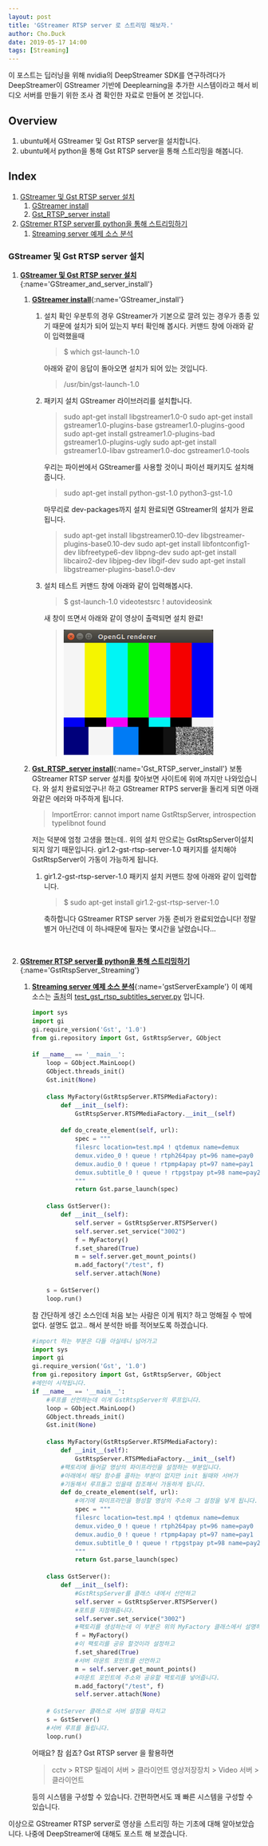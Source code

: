 ```yaml
---
layout: post
title: 'GStreamer RTSP server 로 스트리밍 해보자.'
author: Cho.Duck
date: 2019-05-17 14:00
tags: [Streaming]
---
```


이 포스트는 딥러닝을 위해 nvidia의 DeepStreamer SDK를 연구하려다가 DeepStreamer이 GStreamer 기반에 Deeplearning을 추가한 시스템이라고 해서 비디오 서버를 만들기 위한 조사 겸 확인한 자료로 만들어 본 것입니다.

## Overview
1. ubuntu에서 GStreamer 및 Gst RTSP server을 설치합니다.
2. ubuntu에서 python을 통해 Gst RTSP server을 통해 스트리밍을 해봅니다.

## Index
1. [GStreamer 및 Gst RTSP server 설치](#GStreamer_and_server_install)
    1. [GStreamer install](#GStreamer_install)
    2. [Gst_RTSP_server install](#Gst_RTSP_server_install)
2. [GStremer RTSP server를 python을 통해 스트리밍하기](#GstRtspServer_Streaming)
    1. [Streaming server 예제 소스 분석](#gstServerExample)

### GStreamer 및 Gst RTSP server 설치
1. [**GStreamer 및 Gst RTSP server 설치**](){:name='GStreamer_and_server_install'}
    1. [**GStreamer install**](){:name='GStreamer_install'}
        1. 설치 확인
            우분투의 경우 GStreamer가 기본으로 깔려 있는 경우가 종종 있기 때문에 설치가 되어 있는지 부터 확인해 봅시다.
            커맨드 창에 아래와 같이 입력했을때 
            > $ which gst-launch-1.0
            
            아래와 같이 응답이 돌아오면 설치가 되어 있는 것입니다.
            >/usr/bin/gst-launch-1.0
            
        2. 패키지 설치 
            GStreamer 라이브러리를 설치합니다.

            >  sudo apt-get install libgstreamer1.0-0
            sudo apt-get install gstreamer1.0-plugins-base gstreamer1.0-plugins-good 
            sudo apt-get install gstreamer1.0-plugins-bad gstreamer1.0-plugins-ugly 
            sudo apt-get install gstreamer1.0-libav gstreamer1.0-doc gstreamer1.0-tools

            우리는 파이썬에서 GStreamer를 사용할 것이니 파이선 패키지도 설치해줍니다.
            > sudo apt-get install python-gst-1.0 python3-gst-1.0
      
            마무리로 dev-packages까지 설치 완료되면 GStreamer의 설치가 완료됩니다.
            > sudo apt-get install libgstreamer0.10-dev libgstreamer-plugins-base0.10-dev
            sudo apt-get install libfontconfig1-dev libfreetype6-dev libpng-dev
            sudo apt-get install libcairo2-dev libjpeg-dev libgif-dev
            sudo apt-get install libgstreamer-plugins-base1.0-dev

        3. 설치 테스트
            커맨드 창에 아래와 같이 입력해봅시다.
            > $ gst-launch-1.0 videotestsrc ! autovideosink

            새 창이 뜨면서 아래와 같이 영상이 출력되면 설치 완료! 
            >![AltTag AlanWake's Photo](/assets/images/gstreamer_image/gstreamerTest.png "Title AlanWake Photo")    

    2.  [**Gst_RTSP_server install**](){:name='Gst_RTSP_server_install'}
        보통 GStreamer RTSP server 설치를 찾아보면 사이트에 위에 까지만 나와있습니다.
        와 설치 완료되었구나! 하고 GStreamer RTPS server을 돌리게 되면 아래와같은 에러와 마주하게 됩니다.
        > ImportError: cannot import name GstRtspServer, introspection typelibnot found
        
        저는 덕분에 엄청 고생을 했는데.. 위의 설치 만으로는 GstRtspServer이설치되지 않기 때문입니다.
        gir1.2-gst-rtsp-server-1.0 패키지를 설치해야 GstRtspServer이 가동이 가능하게 됩니다.
        <br>
        1. gir1.2-gst-rtsp-server-1.0 패키지 설치
            커맨드 창에 아래와 같이 입력합니다.
            > $ sudo apt-get install gir1.2-gst-rtsp-server-1.0

            축하합니다 GStreamer RTSP server 가동 준비가 완료되었습니다!
            정말 별거 아닌건데 이 하나때문에 필자는 몇시간을 날렸습니다...
        <br>

2. [**GStremer RTSP server를 python을 통해 스트리밍하기**](){:name='GstRtspServer_Streaming'}
    1. [**Streaming server 예제 소스 분석**](){:name='gstServerExample'}
        이 예제 소스는 [출처](https://github.com/tamaggo/gstreamer-examples)의 [test_gst_rtsp_subtitles_server.py](https://github.com/tamaggo/gstreamer-examples/blob/master/test_gst_rtsp_subtitles_server.py) 입니다.
        ```python
        import sys
        import gi
        gi.require_version('Gst', '1.0')
        from gi.repository import Gst, GstRtspServer, GObject

        if __name__ == '__main__':
        	loop = GObject.MainLoop()
        	GObject.threads_init()
        	Gst.init(None)

        	class MyFactory(GstRtspServer.RTSPMediaFactory):
        		def __init__(self):
        			GstRtspServer.RTSPMediaFactory.__init__(self)

        		def do_create_element(self, url):
        			spec = """
        			filesrc location=test.mp4 ! qtdemux name=demux
        			demux.video_0 ! queue ! rtph264pay pt=96 name=pay0
        			demux.audio_0 ! queue ! rtpmp4apay pt=97 name=pay1
        			demux.subtitle_0 ! queue ! rtpgstpay pt=98 name=pay2
        			"""
        			return Gst.parse_launch(spec)

        	class GstServer():
        		def __init__(self):
        			self.server = GstRtspServer.RTSPServer()
        			self.server.set_service("3002")
        			f = MyFactory()
        			f.set_shared(True)
        			m = self.server.get_mount_points()
        			m.add_factory("/test", f)
        			self.server.attach(None)

        	s = GstServer()
        	loop.run()
        ```
        참 간단하게 생긴 소스인데 처음 보는 사람은 이게 뭐지? 하고 멍해질 수 밖에 없다.
        설명도 없고.. 해서 분석한 바를 적어보도록 하겠습니다.
        ```python
        #import 하는 부분은 다들 아실테니 넘어가고
        import sys
        import gi
        gi.require_version('Gst', '1.0')
        from gi.repository import Gst, GstRtspServer, GObject
        #메인이 시작됩니다.
        if __name__ == '__main__':
            #루프를 선언하는데 이게 GstRtspServer의 루프입니다.
        	loop = GObject.MainLoop()
        	GObject.threads_init()
        	Gst.init(None)
            
        	class MyFactory(GstRtspServer.RTSPMediaFactory):
        		def __init__(self):
        			GstRtspServer.RTSPMediaFactory.__init__(self)
                #팩토리에 들어갈 영상의 파이프라인을 설정하는 부분입니다.
                #아래에서 해당 함수를 콜하는 부분이 없지만 init 될때와 서버가 
                #기동해서 루프돌고 있을때 참조해서 가동하게 됩니다.
        		def do_create_element(self, url):
        			#여기에 파이프라인을 형성할 영상의 주소와 그 설정을 넣게 됩니다.
                    spec = """
        			filesrc location=test.mp4 ! qtdemux name=demux
        			demux.video_0 ! queue ! rtph264pay pt=96 name=pay0
        			demux.audio_0 ! queue ! rtpmp4apay pt=97 name=pay1
        			demux.subtitle_0 ! queue ! rtpgstpay pt=98 name=pay2
        			"""
        			return Gst.parse_launch(spec)

          	class GstServer():
        		def __init__(self):
                    #GstRtspServer를 클래스 내에서 선언하고
        			self.server = GstRtspServer.RTSPServer()
                    #포트를 지정해줍니다.
        			self.server.set_service("3002")
                    #팩토리를 생성하는데 이 부분은 위의 MyFactory 클래스에서 설명하겠습니다.
        			f = MyFactory()
                    #이 팩토리를 공유 할것이라 설정하고
        			f.set_shared(True)
                    #서버 마운트 포인트를 선언하고 
        			m = self.server.get_mount_points()
                    #마운트 포인트에 주소와 공유할 팩토리를 넣어줍니다.
        			m.add_factory("/test", f)
        			self.server.attach(None)

            # GstServer 클래스로 서버 설정을 마치고
        	s = GstServer()
            #서버 루프를 돌립니다.
        	loop.run()
        ```
        어때요? 참 쉽죠?
        Gst RTSP server 을 활용하면 
        >cctv > RTSP 릴레이 서버 > 클라이언트
        >영상저장장치 > Video 서버 > 클라이언트

        등의 시스템을 구성할 수 있습니다.
        간편하면서도 꽤 빠른 시스템을 구성할 수 있습니다.


이상으로 GStreamer RTSP server로 영상을 스트리밍 하는 기초에 대해 알아보았습니다.
나중에 DeepStreamer에 대해도 포스트 해 보겠습니다.


